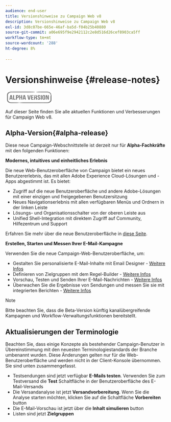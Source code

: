 ```yaml
---
audience: end-user
title: Versionshinweise zu Campaign Web v8
description: Versionshinweise zu Campaign Web v8
exl-id: 3d8c07be-665e-46af-ba5d-f04b25b40880
source-git-commit: a06e695f9e2942112c2e8d516d26cef8903ca5ff
workflow-type: tm+mt
source-wordcount: '288'
ht-degree: 8%

---
```


# Versionshinweise  {#release-notes}

![](../assets/do-not-localize/badge.png)

Auf dieser Seite finden Sie alle aktuellen Funktionen und Verbesserungen für Campaign Web v8.

## Alpha-Version{#alpha-release}

Diese neue Campaign-Webschnittstelle ist derzeit nur für **Alpha-Fachkräfte** mit den folgenden Funktionen:

**Modernes, intuitives und einheitliches Erlebnis**

Die neue Web-Benutzeroberfläche von Campaign bietet ein neues Benutzererlebnis, das mit allen Adobe Experience Cloud-Lösungen und -Apps abgestimmt ist. Es bietet:

* Zugriff auf die neue Benutzeroberfläche und andere Adobe-Lösungen mit einer einzigen und freigegebenen Benutzersitzung
* Neues Navigationserlebnis mit allen verfügbaren Menüs und Ordnern in der linken Leiste
* Lösungs- und Organisationsschalter von der oberen Leiste aus
* Unified Shell-Integration mit direktem Zugriff auf Community, Hilfezentrum und Support
<!--
No search and pulse notifications in Alpha
-->

Erfahren Sie mehr über die neue Benutzeroberfläche in [diese Seite](../get-started/user-interface.md).

**Erstellen, Starten und Messen Ihrer E-Mail-Kampagne**

Verwenden Sie die neue Campaign-Web-Benutzeroberfläche, um:

* Gestalten Sie personalisierte E-Mail-Inhalte mit Email Designer - [Weitere Infos](../content/edit-content.md)
* Definieren von Zielgruppen mit dem Regel-Builder - [Weitere Infos](../audience/about-audiences.md)
* Vorschau, Testen und Senden Ihrer E-Mail-Nachrichten - [Weitere Infos](../monitor/prepare-send.md)
* Überwachen Sie die Ergebnisse von Sendungen und messen Sie sie mit integrierten Berichten - [Weitere Infos](../reporting/reports.md)

<!--
add info somewhere to remind users that
* they still have access to their console (+ link to v8 console doc)
* they keep their existing data (example: will be able to use their existing delivery templates to create deliveries)
-->

>[!NOTE]
>
>Bitte beachten Sie, dass die Beta-Version künftig kanalübergreifende Kampagnen und Workflow-Verwaltungsfunktionen bereitstellt.

## Aktualisierungen der Terminologie

Beachten Sie, dass einige Konzepte als bestehender Campaign-Benutzer in Übereinstimmung mit den neuesten Terminologiestandards der Branche umbenannt wurden. Diese Änderungen gelten nur für die Web-Benutzeroberfläche und werden nicht in der Client-Konsole übernommen. Sie sind unten zusammengefasst.

* Testsendungen sind jetzt verfügbar **E-Mails testen**. Verwenden Sie zum Testversand die **Test** Schaltfläche in der Benutzeroberfläche des E-Mail-Versands
* Die Versandanalyse ist jetzt **Versandvorbereitung**. Wenn Sie die Analyse starten möchten, klicken Sie auf die Schaltfläche **Vorbereiten** button
* Die E-Mail-Vorschau ist jetzt über die **Inhalt simulieren** button
* Listen sind jetzt **Zielgruppen**
